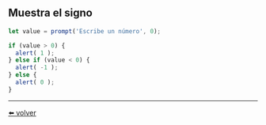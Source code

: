 ## Muestra el signo


````js
let value = prompt('Escribe un número', 0);

if (value > 0) {
  alert( 1 );
} else if (value < 0) {
  alert( -1 );
} else {
  alert( 0 );
}

````

---
[⬅️ volver](https://github.com/VictorHugoAguilar/javascript-interview-questions-explained/tree/main/theory/first-steps/10_ifelse#muestra-el-signo)
